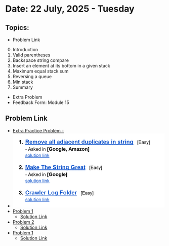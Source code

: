 # Date: 22 July, 2025 - Tuesday

## Topics:
- Problem Link
0. Introduction
1. Valid parentheses
2. Backspace string compare
3. Insert an element at its bottom in a given stack
4. Maximum equal stack sum
5. Reversing a queue
6. Min stack
7. Summary
- Extra Problem
- Feedback Form: Module 15

## Problem Link
- [Extra Practice Problem -](https://docs.google.com/document/d/1bjgJn3eVfTFpYyzUbqoUb4SVcNS_LCT4kGXzTihVmRI/edit?usp=sharing)
- <img src="./images/problems.png" width="500">
- [Problem 1](https://leetcode.com/problems/remove-all-adjacent-duplicates-in-string/description/)
    - [Solution Link](https://leetcode.com/problems/remove-all-adjacent-duplicates-in-string/solutions/6975541/stack-simple-clean-by-piaaaas-jqwa/)
- [Problem 2](https://leetcode.com/problems/make-the-string-great/description/)
    - [Solution Link](https://leetcode.com/problems/make-the-string-great/solutions/6975497/simple-stack-beginner-friendly-by-piaaaa-w319/)
- [Problem 1](https://leetcode.com/problems/crawler-log-folder/description/)
    - [Solution Link](https://leetcode.com/problems/crawler-log-folder/solutions/6975509/stack-simple-clean-by-piaaaas-1yz1/)